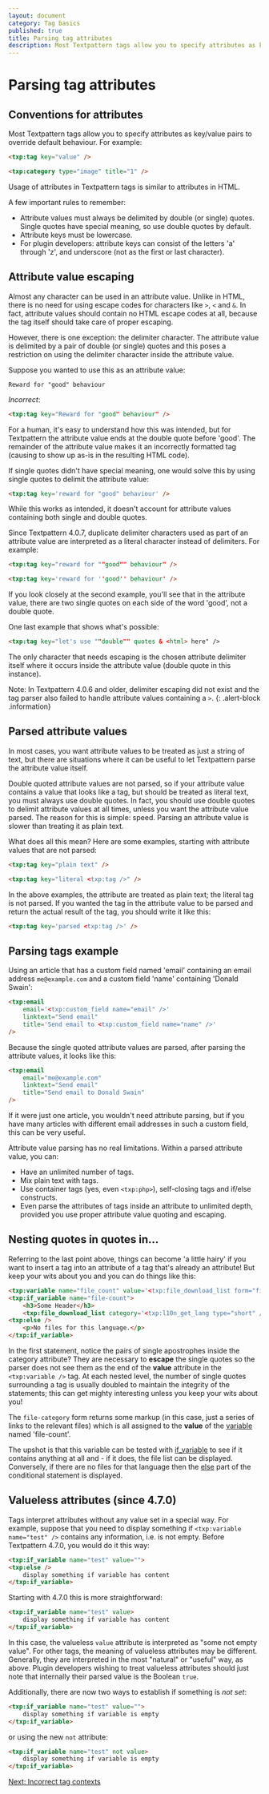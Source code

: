 ```yaml
---
layout: document
category: Tag basics
published: true
title: Parsing tag attributes
description: Most Textpattern tags allow you to specify attributes as key/value pairs to override default behaviour.
---
```


# Parsing tag attributes

## Conventions for attributes

Most Textpattern tags allow you to specify attributes as key/value pairs to override default behaviour. For example:

~~~ html
<txp:tag key="value" />
~~~

~~~ html
<txp:category type="image" title="1" />
~~~

Usage of attributes in Textpattern tags is similar to attributes in HTML.

A few important rules to remember:

* Attribute values must always be delimited by double (or single) quotes. Single quotes have special meaning, so use double quotes by default.
* Attribute keys must be lowercase.
* For plugin developers: attribute keys can consist of the letters 'a' through 'z', and underscore (not as the first or last character).

## Attribute value escaping

Almost any character can be used in an attribute value. Unlike in HTML, there is no need for using escape codes for characters like `>`, `<` and `&`. In fact, attribute values should contain no HTML escape codes at all, because the tag itself should take care of proper escaping.

However, there is one exception: the delimiter character. The attribute value is delimited by a pair of double (or single) quotes and this poses a restriction on using the delimiter character inside the attribute value.

Suppose you wanted to use this as an attribute value:

~~~
Reward for "good" behaviour
~~~

*Incorrect*:

~~~ html
<txp:tag key="Reward for "good" behaviour" />
~~~

For a human, it's easy to understand how this was intended, but for Textpattern the attribute value ends at the double quote before 'good'. The remainder of the attribute value makes it an incorrectly formatted tag (causing to show up as-is in the resulting HTML code).

If single quotes didn't have special meaning, one would solve this by using single quotes to delimit the attribute value:

~~~ html
<txp:tag key='reward for "good" behaviour' />
~~~

While this works as intended, it doesn't account for attribute values containing both single and double quotes.

Since Textpattern 4.0.7, duplicate delimiter characters used as part of an attribute value are interpreted as a literal character instead of delimiters. For example:

~~~ html
<txp:tag key="reward for ""good"" behaviour" />
~~~

~~~ html
<txp:tag key='reward for ''good'' behaviour' />
~~~

If you look closely at the second example, you'll see that in the attribute value, there are two single quotes on each side of the word 'good', not a double quote.

One last example that shows what's possible:

~~~ html
<txp:tag key="let's use ""double"" quotes & <html> here" />
~~~

The only character that needs escaping is the chosen attribute delimiter itself where it occurs inside the attribute value (double quote in this instance).

Note: In Textpattern 4.0.6 and older, delimiter escaping did not exist and the tag parser also failed to handle attribute values containing a `>`.
{: .alert-block .information}

## Parsed attribute values

In most cases, you want attribute values to be treated as just a string of text, but there are situations where it can be useful to let Textpattern parse the attribute value itself.

Double quoted attribute values are not parsed, so if your attribute value contains a value that looks like a tag, but should be treated as literal text, you must always use double quotes. In fact, you should use double quotes to delimit attribute values at all times, unless you want the attribute value parsed. The reason for this is simple: speed. Parsing an attribute value is slower than treating it as plain text.

What does all this mean? Here are some examples, starting with attribute values that are not parsed:

~~~ html
<txp:tag key="plain text" />
~~~

~~~ html
<txp:tag key="literal <txp:tag />" />
~~~

In the above examples, the attribute are treated as plain text; the literal tag is not parsed. If you wanted the tag in the attribute value to be parsed and return the actual result of the tag, you should write it like this:

~~~ html
<txp:tag key='parsed <txp:tag />' />
~~~

## Parsing tags example

Using an article that has a custom field named 'email' containing an email address `me@example.com` and a custom field 'name' containing 'Donald Swain':

~~~ html
<txp:email
    email='<txp:custom_field name="email" />'
    linktext="Send email"
    title='Send email to <txp:custom_field name="name" />'
/>
~~~

Because the single quoted attribute values are parsed, after parsing the attribute values, it looks like this:

~~~ html
<txp:email
    email="me@example.com"
    linktext="Send email"
    title="Send email to Donald Swain"
/>
~~~

If it were just one article, you wouldn't need attribute parsing, but if you have many articles with different email addresses in such a custom field, this can be very useful.

Attribute value parsing has no real limitations. Within a parsed attribute value, you can:

* Have an unlimited number of tags.
* Mix plain text with tags.
* Use container tags (yes, even `<txp:php>`), self-closing tags and if/else constructs.
* Even parse the attributes of tags inside an attribute to unlimited depth, provided you use proper attribute value quoting and escaping.

## Nesting quotes in quotes in...

Referring to the last point above, things can become 'a little hairy' if you want to insert a tag into an attribute of a tag that's already an attribute! But keep your wits about you and you can do things like this:

~~~ html
<txp:variable name="file_count" value='<txp:file_download_list form="file_cat" category=''<txp:l10n_get_lang type="short" />'' />' />
<txp:if_variable name="file-count">
    <h3>Some Header</h3>
    <txp:file_download_list category='<txp:l10n_get_lang type="short" />' wraptag="ul" break="li" />
<txp:else />
    <p>No files for this language.</p>
</txp:if_variable>
~~~

In the first statement, notice the pairs of single apostrophes inside the category attribute? They are necessary to **escape** the single quotes so the parser does not see them as the end of the **value** attribute in the `<txp:variable />` tag. At each nested level, the number of single quotes surrounding a tag is usually doubled to maintain the integrity of the statements; this can get mighty interesting unless you keep your wits about you!

The `file-category` form returns some markup (in this case, just a series of links to the relevant files) which is all assigned to the **value** of the [variable](https://docs.textpattern.io/tags/variable) named 'file-count'.

The upshot is that this variable can be tested with [if_variable](https://docs.textpattern.io/tags/if_variable) to see if it contains anything at all and - if it does, the file list can be displayed. Conversely, if there are no files for that language then the [else](https://docs.textpattern.io/tags/else) part of the conditional statement is displayed.

## Valueless attributes (since 4.7.0)

Tags interpret attributes without any value set in a special way. For example, suppose that you need to display something if `<txp:variable name="test" />` contains any information, i.e. is not empty. Before Textpattern 4.7.0, you would do it this way:

~~~ html
<txp:if_variable name="test" value="">
<txp:else />
    display something if variable has content
</txp:if_variable>
~~~

Starting with 4.7.0 this is more straightforward:

~~~ html
<txp:if_variable name="test" value>
    display something if variable has content
</txp:if_variable>
~~~

In this case, the valueless `value` attribute is interpreted as "some not empty value". For other tags, the meaning of valueless attributes may be different. Generally, they are interpreted in the most "natural" or "useful" way, as above. Plugin developers wishing to treat valueless attributes should just note that internally their parsed value is the Boolean `true`.

Additionally, there are now two ways to establish if something is _not set_:

~~~ html
<txp:if_variable name="test" value="">
    display something if variable is empty
</txp:if_variable>
~~~

or using the new `not` attribute:

~~~ html
<txp:if_variable name="test" not value>
    display something if variable is empty
</txp:if_variable>
~~~

[Next: Incorrect tag contexts](incorrect-tag-contexts)
